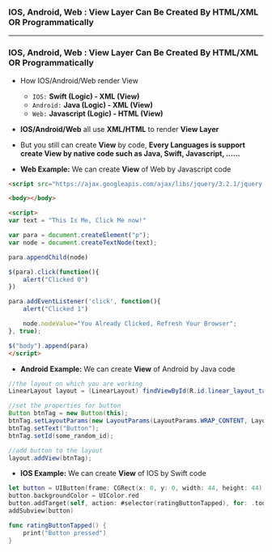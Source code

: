 ### IOS, Android, Web : View Layer Can Be Created By HTML/XML OR Programmatically

--------------------------------------

### IOS, Android, Web : View Layer Can Be Created By HTML/XML OR Programmatically

* How IOS/Android/Web render View
  * `IOS:` **Swift (Logic) - XML (View)**
  * `Android:` **Java (Logic) - XML (View)**
  * `Web:` **Javascript (Logic) - HTML (View)**

* **IOS/Android/Web** all use **XML/HTML** to render **View Layer**
* But you still can create **View** by code, **Every Languages is support create View by native code such as Java, Swift, Javascript, ......**

* **Web Example:** We can create **View** of Web by Javascript code

```html
<script src="https://ajax.googleapis.com/ajax/libs/jquery/3.2.1/jquery.min.js"></script>

<body></body>

<script>
var text = "This Is Me, Click Me now!"

var para = document.createElement("p");
var node = document.createTextNode(text);

para.appendChild(node)

$(para).click(function(){ 
	alert("Clicked 0")
})

para.addEventListener('click', function(){ 
	alert("Clicked 1")

	node.nodeValue="You Already Clicked, Refresh Your Browser";
}, true); 

$("body").append(para)
</script>
```

* **Android Example:** We can create **View** of Android by Java code

```java
//the layout on which you are working
LinearLayout layout = (LinearLayout) findViewById(R.id.linear_layout_tags);

//set the properties for button
Button btnTag = new Button(this);
btnTag.setLayoutParams(new LayoutParams(LayoutParams.WRAP_CONTENT, LayoutParams.WRAP_CONTENT));
btnTag.setText("Button");
btnTag.setId(some_random_id);

//add button to the layout
layout.addView(btnTag);
```

* **IOS Example:** We can create **View** of IOS by Swift code

```swift
let button = UIButton(frame: CGRect(x: 0, y: 0, width: 44, height: 44))
button.backgroundColor = UIColor.red
button.addTarget(self, action: #selector(ratingButtonTapped), for: .touchUpInside)
addSubview(button)

func ratingButtonTapped() {
    print("Button pressed")
}
```







